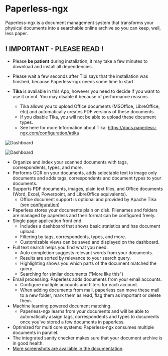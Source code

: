 # Paperless-ngx 
Paperless-ngx is a document management system that transforms your physical documents into a searchable online archive so you can keep, well, less paper.

## ! IMPORTANT - PLEASE READ !
- Please **be patient** during installation, it may take a few minutes to download and install all dependencies.

- Please wait a few seconds after Tipi says that the installation was finished, because Paperless-ngx needs some time to start.

- **Tika** is available in this App, however you need to decide if you want to use it or not. You may disable it because of performance reasons. 
  - Tika allows you to upload Office documents (MSOffice, LibreOffice, etc) and automatically creates PDF versions of these documents. 
  - If you disable Tika, you will not be able to upload these document types. 
  - See here for more Information about Tika: https://docs.paperless-ngx.com/configuration/#tika

![Dashboard](https://github.com/paperless-ngx/paperless-ngx/raw/main/resources/logo/web/png/Black%20logo%20-%20no%20background.png#gh-light-mode-only)

![Dashboard](https://raw.githubusercontent.com/paperless-ngx/paperless-ngx/main/docs/assets/screenshots/documents-smallcards.png#gh-light-mode-only)

- Organize and index your scanned documents with tags, correspondents, types, and more.
- Performs OCR on your documents, adds selectable text to image only documents and adds tags, correspondents and document types to your documents.
- Supports PDF documents, images, plain text files, and Office documents (Word, Excel, Powerpoint, and LibreOffice equivalents).
  - Office document support is optional and provided by Apache Tika (see [configuration](https://docs.paperless-ngx.com/configuration/#tika))
- Paperless stores your documents plain on disk. Filenames and folders are managed by paperless and their format can be configured freely.
- Single page application front end.
  - Includes a dashboard that shows basic statistics and has document upload.
  - Filtering by tags, correspondents, types, and more.
  - Customizable views can be saved and displayed on the dashboard.
- Full text search helps you find what you need.
  - Auto completion suggests relevant words from your documents.
  - Results are sorted by relevance to your search query.
  - Highlighting shows you which parts of the document matched the query.
  - Searching for similar documents ("More like this")
- Email processing: Paperless adds documents from your email accounts.
  - Configure multiple accounts and filters for each account.
  - When adding documents from mail, paperless can move these mail to a new folder, mark them as read, flag them as important or delete them.
- Machine learning powered document matching.
  - Paperless-ngx learns from your documents and will be able to automatically assign tags, correspondents and types to documents once you've stored a few documents in paperless.
- Optimized for multi core systems: Paperless-ngx consumes multiple documents in parallel.
- The integrated sanity checker makes sure that your document archive is in good health.
- [More screenshots are available in the documentation](https://docs.paperless-ngx.com/#screenshots).
